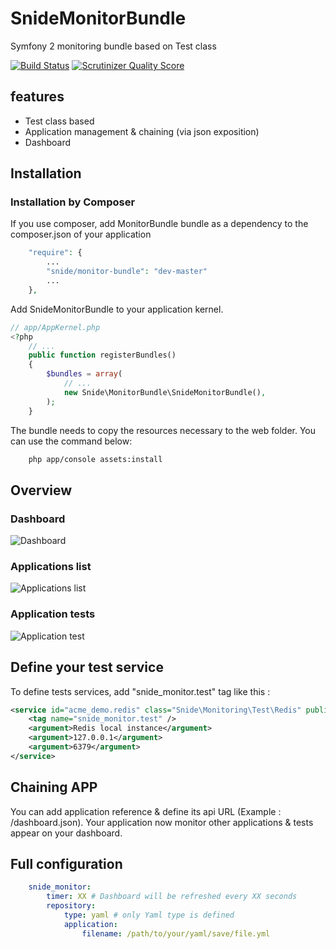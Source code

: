 SnideMonitorBundle
==================

Symfony 2 monitoring bundle based on Test class

[![Build Status](https://travis-ci.org/pdenis/MonitorBundle.png?branch=master)](https://travis-ci.org/pdenis/MonitorBundle)
[![Scrutinizer Quality Score](https://scrutinizer-ci.com/g/pdenis/MonitorBundle/badges/quality-score.png?s=db430d0b51814554d04706e8790a6642ae4322f3)](https://scrutinizer-ci.com/g/pdenis/MonitorBundle/)

## features
- Test class based
- Application management & chaining (via json exposition)
- Dashboard

## Installation

### Installation by Composer

If you use composer, add MonitorBundle bundle as a dependency to the composer.json of your application

```php
    "require": {
        ...
        "snide/monitor-bundle": "dev-master"
        ...
    },

```

Add SnideMonitorBundle to your application kernel.

```php
// app/AppKernel.php
<?php
    // ...
    public function registerBundles()
    {
        $bundles = array(
            // ...
            new Snide\MonitorBundle\SnideMonitorBundle(),
        );
    }
```

The bundle needs to copy the resources necessary to the web folder. You can use the command below:

```bash
    php app/console assets:install
```

## Overview

### Dashboard
<img src="https://raw.github.com/pdenis/MonitorBundle/master/docs/screenshots/monitor_dashboard.jpg" alt="Dashboard">

### Applications list
<img src="https://raw.github.com/pdenis/MonitorBundle/master/docs/screenshots/monitor_applications.jpg" alt="Applications list">

### Application tests
<img src="https://raw.github.com/pdenis/MonitorBundle/master/docs/screenshots/monitor_applications_tests.jpg" alt="Application test">

## Define your test service

To define tests services, add "snide_monitor.test" tag like this :

```xml
<service id="acme_demo.redis" class="Snide\Monitoring\Test\Redis" public="false">
    <tag name="snide_monitor.test" />
    <argument>Redis local instance</argument>
    <argument>127.0.0.1</argument>
    <argument>6379</argument>
</service>
```
## Chaining APP

You can add application reference & define its api URL (Example : /dashboard.json).
Your application now monitor other applications & tests appear on your dashboard.

## Full configuration

```yaml
    snide_monitor:
        timer: XX # Dashboard will be refreshed every XX seconds
        repository:
            type: yaml # only Yaml type is defined
            application:
                filename: /path/to/your/yaml/save/file.yml
```